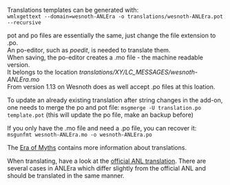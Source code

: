 Translations templates can be generated with:  
`wmlxgettext --domain=wesnoth-ANLEra -o translations/wesnoth-ANLEra.pot --recursive` 

pot and po files are essentially the same, just change the file extension to .po.  
An po-editor, such as _poedit_, is needed to translate them.  
When saving, the po-editor creates a .mo file - the machine readable version.  
It belongs to the location _translations/XY/LC_MESSAGES/wesnoth-ANLEra.mo_  
From version 1.13 on Wesnoth does as well accept .po files at this loation.

To update an already existing translation after string changes in the add-on, one needs to merge the po and pot file:
`msgmerge -U translation.po template.pot` (this will update the po file, make an backup before)

If you only have the .mo file and need a .po file, you can recover it:  
`msgunfmt wesnoth-ANLEra.mo -o wesnoth-ANLEra.po`

The [Era of Myths](https://github.com/sevu/EoM/tree/master/translations) contains more information about translations.  

When translating, have a look at the [official ANL translation](https://www.wesnoth.org/gettext/?version=branch&package=wesnoth-anl&order=trans).  There are several cases in ANLEra which differ slightly from the official ANL and should be translated in the same manner.
